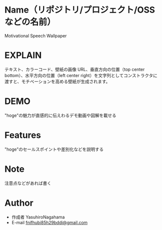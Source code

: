 # Name（リポジトリ/プロジェクト/OSSなどの名前）

Motivational Speech Wallpaper

# EXPLAIN

テキスト、カラーコード、壁紙の画像 URL、垂直方向の位置（top center bottom）、水平方向の位置（left center right）を文字列としてコンストラクタに渡すと、モチベーションを高める壁紙が生成されます。

# DEMO

"hoge"の魅力が直感的に伝えわるデモ動画や図解を載せる

# Features

"hoge"のセールスポイントや差別化などを説明する

# Note

注意点などがあれば書く

# Author

* 作成者 YasuhiroNagahama
* E-mail fnifhubi85h29bddi@gmail.com
